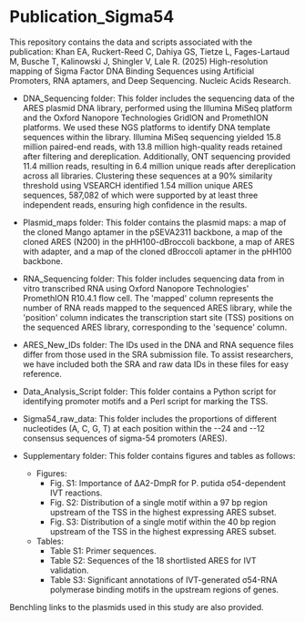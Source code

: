 # Publication_Sigma54

This repository contains the data and scripts associated with the publication: Khan EA, Ruckert-Reed C, Dahiya GS, Tietze L, Fages-Lartaud M, Busche T, Kalinowski J, Shingler V, Lale R. (2025) High-resolution mapping of Sigma Factor DNA Binding Sequences using Artificial Promoters, RNA aptamers, and Deep Sequencing. Nucleic Acids Research.

- DNA_Sequencing folder: This folder includes the sequencing data of the ARES plasmid DNA library, performed using the Illumina MiSeq platform and the Oxford Nanopore Technologies GridION and PromethION platforms. We used these NGS platforms to identify DNA template sequences within the library. Illumina MiSeq sequencing yielded 15.8 million paired-end reads, with 13.8 million high-quality reads retained after filtering and dereplication. Additionally, ONT sequencing provided 11.4 million reads, resulting in 6.4 million unique reads after dereplication across all libraries. Clustering these sequences at a 90% similarity threshold using VSEARCH identified 1.54 million unique ARES sequences, 587,082 of which were supported by at least three independent reads, ensuring high confidence in the results.

- Plasmid_maps folder: This folder contains the plasmid maps: a map of the cloned Mango aptamer in the pSEVA2311 backbone, a map of the cloned ARES (N200) in the pHH100-dBroccoli backbone, a map of ARES with adapter, and a map of the cloned dBroccoli aptamer in the pHH100 backbone.

- RNA_Sequencing folder: This folder includes sequencing data from in vitro transcribed RNA using Oxford Nanopore Technologies' PromethION R10.4.1 flow cell. The 'mapped' column represents the number of RNA reads mapped to the sequenced ARES library, while the 'position' column indicates the transcription start site (TSS) positions on the sequenced ARES library, corresponding to the 'sequence' column.

- ARES_New_IDs folder: The IDs used in the DNA and RNA sequence files differ from those used in the SRA submission file. To assist researchers, we have included both the SRA and raw data IDs in these files for easy reference.

- Data_Analysis_Script folder: This folder contains a Python script for identifying promoter motifs and a Perl script for marking the TSS.

- Sigma54_raw_data: This folder includes the proportions of different nucleotides (A, C, G, T) at each position within the --24 and --12 consensus sequences of sigma-54 promoters (ARES).

- Supplementary folder: This folder contains figures and tables as follows:
  - Figures:
    - Fig. S1: Importance of ΔA2-DmpR for P. putida σ54-dependent IVT reactions.
    - Fig. S2: Distribution of a single motif within a 97 bp region upstream of the TSS in the highest expressing ARES subset.
    - Fig. S3: Distribution of a single motif within the 40 bp region upstream of the TSS in the highest expressing ARES subset.
  - Tables:
    - Table S1: Primer sequences.
    - Table S2: Sequences of the 18 shortlisted ARES for IVT validation.
    - Table S3: Significant annotations of IVT-generated σ54-RNA polymerase binding motifs in the upstream regions of genes.

Benchling links to the plasmids used in this study are also provided.
